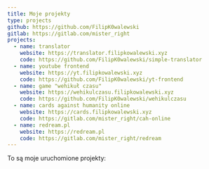 ```yaml
---
title: Moje projekty
type: projects
github: https://github.com/FilipK0walewski
gitlab: https://gitlab.com/mister_right
projects:
  - name: translator
    website: https://translator.filipkowalewski.xyz
    code: https://github.com/FilipK0walewski/simple-translator
  - name: youtube frontend
    website: https://yt.filipkowalewski.xyz
    code: https://github.com/FilipK0walewski/yt-frontend
  - name: game "wehikuł czasu"
    website: https://wehikulczasu.filipkowalewski.xyz
    code: https://github.com/FilipK0walewski/wehikulczasu
  - name: cards against humanity online
    website: https://cards.filipkowalewski.xyz
    code: https://gitlab.com/mister_right/cah-online
  - name: redream.pl
    website: https://redream.pl
    code: https://gitlab.com/mister_right/redream
---
```

To są moje uruchomione projekty: